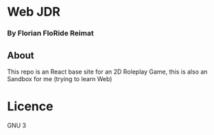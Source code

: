 # Web JDR
### By Florian FloRide Reimat
## About
This repo is an React base site for an 2D Roleplay Game, this is also an Sandbox for me (trying to learn Web)

# Licence
GNU 3
